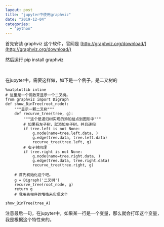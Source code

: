 ```yaml
---
layout: post
title: "jupyter中使用graphviz"
date: "2019-12-04"
categories: 
  - "python"
---
```


首先安装 graphviz 这个软件，官网是 [http://graphviz.org/download/](http://graphviz.org/download/)

然后运行 pip install graphviz

 

在jupyter中，需要这样做，如下是一个例子，是二叉树的

```
%matplotlib inline
# 这里是一个函数来显示一个二叉树。
from graphviz import Digraph
def show_BinTree(root_node):
    """显示一颗二叉树"""
    def recurve_tree(tree, g):
        """这个是递归树实现的添加结点到图形中"""
        # 如果有左子树，就添加左子树，并且递归
        if tree.left is not None:
            g.node(name=tree.left.data, )
            g.edge(tree.data, tree.left.data)
            recurve_tree(tree.left, g)
        # 右子树同理
        if tree.right is not None:
            g.node(name=tree.right.data, )
            g.edge(tree.data, tree.right.data)
            recurve_tree(tree.right, g)
        
    # 首先初始化这个吧。
    g = Digraph('二叉树')
    recurve_tree(root_node, g)
    return g
    # 我用先根序的堆栈来实现这个

show_BinTree(tree_A)
```

注意最后一句，在jupyter中，如果某一行是一个变量，那么就会打印这个变量，我是根据这个特性来的。

